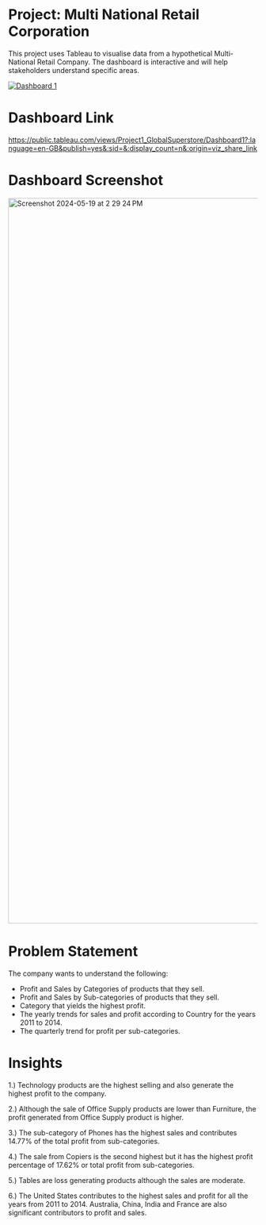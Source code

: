 
# Project: Multi National Retail Corporation

This project uses Tableau to visualise data from a hypothetical Multi-National Retail Company. The dashboard is interactive and will help stakeholders understand specific areas.


<div class='tableauPlaceholder' id='viz1716154331235' style='position: relative'><noscript><a href='#'><img alt='Dashboard 1 ' src='https:&#47;&#47;public.tableau.com&#47;static&#47;images&#47;Pr&#47;Project1_GlobalSuperstore&#47;Dashboard1&#47;1_rss.png' style='border: none' /></a></noscript><object class='tableauViz'  style='display:none;'><param name='host_url' value='https%3A%2F%2Fpublic.tableau.com%2F' /> <param name='embed_code_version' value='3' /> <param name='site_root' value='' /><param name='name' value='Project1_GlobalSuperstore&#47;Dashboard1' /><param name='tabs' value='no' /><param name='toolbar' value='yes' /><param name='static_image' value='https:&#47;&#47;public.tableau.com&#47;static&#47;images&#47;Pr&#47;Project1_GlobalSuperstore&#47;Dashboard1&#47;1.png' /> <param name='animate_transition' value='yes' /><param name='display_static_image' value='yes' /><param name='display_spinner' value='yes' /><param name='display_overlay' value='yes' /><param name='display_count' value='yes' /><param name='language' value='en-GB' /><param name='filter' value='publish=yes' /></object></div>                <script type='text/javascript'>                    var divElement = document.getElementById('viz1716154331235');                    var vizElement = divElement.getElementsByTagName('object')[0];                    if ( divElement.offsetWidth > 800 ) { vizElement.style.width='100%';vizElement.style.height=(divElement.offsetWidth*0.75)+'px';} else if ( divElement.offsetWidth > 500 ) { vizElement.style.width='100%';vizElement.style.height=(divElement.offsetWidth*0.75)+'px';} else { vizElement.style.width='100%';vizElement.style.height='2127px';}                     var scriptElement = document.createElement('script');                    scriptElement.src = 'https://public.tableau.com/javascripts/api/viz_v1.js';                    vizElement.parentNode.insertBefore(scriptElement, vizElement);                </script>

# Dashboard Link
https://public.tableau.com/views/Project1_GlobalSuperstore/Dashboard1?:language=en-GB&publish=yes&:sid=&:display_count=n&:origin=viz_share_link


# Dashboard Screenshot
<img width="1462" alt="Screenshot 2024-05-19 at 2 29 24 PM" src="https://github.com/arya-p/Multi-National-Retail-Corporation/assets/63189431/a18f3801-b27c-427e-b3de-04b602344a0f">


# Problem Statement
The company wants to understand the following:
- Profit and Sales by Categories of products that they sell.
- Profit and Sales by Sub-categories of products that they sell.
- Category that yields the highest profit.
- The yearly trends for sales and profit according to Country for the years 2011 to 2014.
- The quarterly trend for profit per sub-categories.



# Insights
1.) Technology products are the highest selling and also generate the highest profit to the company.

2.) Although the sale of Office Supply products are lower than Furniture, the profit generated from Office Supply product is higher.

3.) The sub-category of Phones has the highest sales and contributes 14.77% of the total profit from sub-categories.

4.) The sale from Copiers is the second highest but it has the highest profit percentage of 17.62% or total profit from sub-categories.

5.) Tables are loss generating products although the sales are moderate. 

6.)  The United States contributes to the highest sales and profit for all the years from 2011 to 2014. Australia, China, India and France are also significant contributors to profit and sales. 

